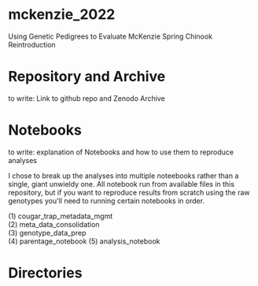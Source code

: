 # mckenzie_2022
Using Genetic Pedigrees to Evaluate McKenzie Spring Chinook Reintroduction

# Repository and Archive

to write: Link to github repo and Zenodo Archive

# Notebooks

to write: explanation of Notebooks and how to use them to reproduce analyses

I chose to break up the analyses into multiple noteebooks rather than a single, giant unwieldy one. All notebook run from available files in this repository, but if you want to reproduce results from scratch using the raw genotypes you'll need to running certain notebooks in order. 

(1) cougar_trap_metadata_mgmt  
(2) meta_data_consolidation  
(3) genotype_data_prep  
(4) parentage_notebook 
(5) analysis_notebook


# Directories

